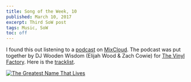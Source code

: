 ```yaml
---
title: Song of the Week, 10
published: March 10, 2017
excerpt: Third SoW post
tags: Music, SoW
toc: off
---
```


I found this out listening to a [podcast] on [MixCloud].
The podcast was put together by DJ Wooden Wisdom (Elijah Wood & Zach Cowie) for [The Vinyl Factory].
Here is the [tracklist].

[![The Greatest Name That Lives](../../../images/videos/youtube-the_greatest_name_that_lives.jpg)](https://youtu.be/8JGohtIFM_Q "The Greatest Name That Lives")

[podcast]: https://www.mixcloud.com/TheVinylFactory/vf-mix-08-elijah-wood-zach-cowie-aka-wooden-wisdom/
[MixCloud]: https://www.mixcloud.com
[The Vinyl Factory]: http://thevinylfactory.com/
[tracklist]: http://thevinylfactory.com/features/listen-to-an-exclusive-elijah-wood-zach-cowie-aka-wooden-wisdom-vinyl-only-mix/

